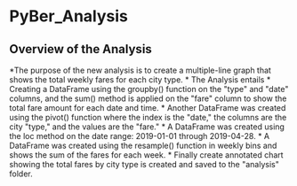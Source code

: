 # PyBer_Analysis
## Overview of the Analysis
  *The purpose of the new analysis is to create a multiple-line graph that shows the total weekly fares for each city type.
    * The Analysis entails
       * Creating a DataFrame using the groupby() function on the "type" and "date" columns, and the sum() method is applied on the "fare" column to show the total fare          amount for each date and time. 
       * Another DataFrame was created using the pivot() function where the index is the "date," the columns are the city "type," and the values are the "fare." 
       * A DataFrame was created using the loc method on the date range: 2019-01-01 through 2019-04-28. 
       * A DataFrame was created using the resample() function in weekly bins and shows the sum of the fares for each week.
       * Finally create annotated chart showing the total fares by city type is created and saved to the "analysis" folder. 
   
  
